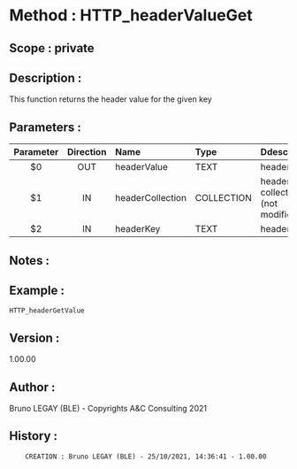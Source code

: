﻿# **Method :** HTTP_headerValueGet## **Scope :** private## **Description :** This function returns the header value for the given key## **Parameters :** | Parameter | Direction | Name | Type | Ddescription | |:----:|:----:|:----|:----|:----| | $0 | OUT | headerValue | TEXT | header value | | $1 | IN | headerCollection | COLLECTION | header collection (not modified) | | $2 | IN | headerKey | TEXT | header key | ## **Notes :** ## **Example :** ```HTTP_headerGetValue```## **Version :** 1.00.00## **Author :** Bruno LEGAY (BLE) - Copyrights A&C Consulting 2021## **History :**          CREATION : Bruno LEGAY (BLE) - 25/10/2021, 14:36:41 - 1.00.00